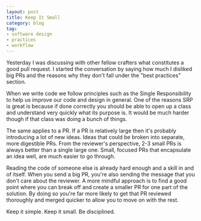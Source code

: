 ```yaml
---
layout: post
title: Keep It Small
category: blog
tag:
- software design
- practices
- workflow
---
```

Yesterday I was discussing with other fellow crafters what constitutes a good pull request. I started the conversation by saying how much I disliked big PRs and the reasons why they don't fall under the "best practices" section.

When we write code we follow principles such as the Single Responsibility to help us improve our code and design in general. One of the reasons SRP is great is because if done correctly you should be able to open up a class and understand very quickly what its purpose is. It would be much harder though if that class was doing a bunch of things.

The same applies to a PR. If a PR is relatively large then it's probably introducing a lot of new ideas. Ideas that could be broken into separate, more digestible PRs. From the reviewer's perspective, 2-3 small PRs is always better than a single large one. Small, focused PRs that encapsulate an idea well, are much easier to go through.

Reading the code of someone else is already hard enough and a skill in and of itself. When you send a big PR, you're also sending the message that you don't care about the reviewer. A more mindful approach is to find a good point where you can break off and create a smaller PR for one part of the solution. By doing so you're far more likely to get that PR reviewed thoroughly and merged quicker to allow you to move on with the rest.

Keep it simple. Keep it small. Be disciplined.
